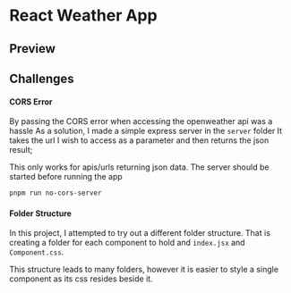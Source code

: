 # React Weather App

## Preview

## Challenges
#### CORS Error
By passing the CORS error when accessing the openweather api was a hassle
As a solution, I made a simple express server in the `server` folder
It takes the url I wish to access as a parameter and then returns the json result;

This only works for apis/urls returning json data.
The server should be started before running the app
```bash
pnpm run no-cors-server
```

#### Folder Structure
In this project, I attempted to try out a different folder structure. That is creating a folder for each component to hold and `index.jsx` and `Component.css`.

This structure leads to many folders, however it is easier to style a single component as its css resides beside it.